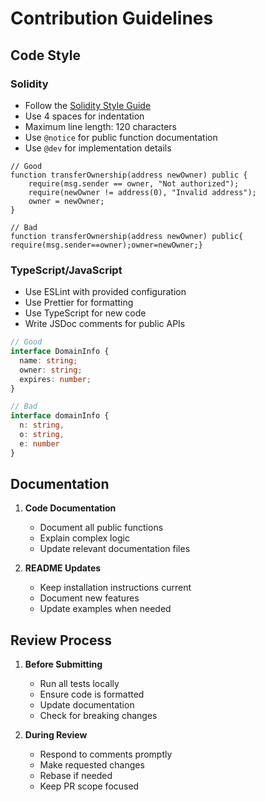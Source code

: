 # Contribution Guidelines

## Code Style

### Solidity

- Follow the [Solidity Style Guide](https://docs.soliditylang.org/en/latest/style-guide.html)
- Use 4 spaces for indentation
- Maximum line length: 120 characters
- Use `@notice` for public function documentation
- Use `@dev` for implementation details

```solidity
// Good
function transferOwnership(address newOwner) public {
    require(msg.sender == owner, "Not authorized");
    require(newOwner != address(0), "Invalid address");
    owner = newOwner;
}

// Bad
function transferOwnership(address newOwner) public{
require(msg.sender==owner);owner=newOwner;}
```

### TypeScript/JavaScript

- Use ESLint with provided configuration
- Use Prettier for formatting
- Use TypeScript for new code
- Write JSDoc comments for public APIs

```typescript
// Good
interface DomainInfo {
  name: string;
  owner: string;
  expires: number;
}

// Bad
interface domainInfo {
  n: string,
  o: string,
  e: number
}
```

## Documentation

1. **Code Documentation**
   - Document all public functions
   - Explain complex logic
   - Update relevant documentation files

2. **README Updates**
   - Keep installation instructions current
   - Document new features
   - Update examples when needed

## Review Process

1. **Before Submitting**
   - Run all tests locally
   - Ensure code is formatted
   - Update documentation
   - Check for breaking changes

2. **During Review**
   - Respond to comments promptly
   - Make requested changes
   - Rebase if needed
   - Keep PR scope focused
